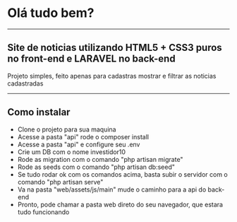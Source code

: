 <h1>Olá tudo bem?</h1>
<hr>
<h2>Site de noticias utilizando HTML5 + CSS3 puros no front-end e LARAVEL no back-end</h2>

<p>Projeto simples, feito apenas para cadastras mostrar e filtrar as noticias cadastradas</p>

<hr>
<h2>Como instalar</h2>

<ul>
  <li>Clone o projeto para sua maquina</li>
  <li>Acesse a pasta "api" rode o composer install</li>
  <li>Acesse a pasta "api" e configure seu .env</li>
  <li>Crie um DB com o nome investidor10</li>
  <li>Rode as migration com o comando "php artisan migrate"</li>
  <li>Rode as seeds com o comando "php artisan db:seed"</li>
  <li>Se tudo rodar ok com os comandos acima, basta subir o servidor com o comando "php artisan serve"</li>
  <li>Va na pasta "web/assets/js/main" mude o caminho para a api do back-end</li>
  <li>Pronto, pode chamar a pasta web direto do seu navegador, que estara tudo funcionando</li>
  
</ul>
